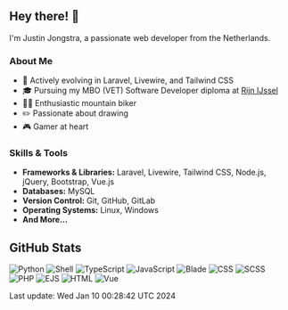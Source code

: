 ## Hey there! 👋

I'm Justin Jongstra, a passionate web developer from the Netherlands.

### About Me
- 🌱 Actively evolving in Laravel, Livewire, and Tailwind CSS
- 🎓 Pursuing my MBO (VET) Software Developer diploma at [Rijn IJssel](https://www.rijnijssel.nl/)
- 🚵‍♂️ Enthusiastic mountain biker
- ✏️ Passionate about drawing
- 🎮 Gamer at heart

### Skills & Tools
- **Frameworks & Libraries:** Laravel, Livewire, Tailwind CSS, Node.js, jQuery, Bootstrap, Vue.js
- **Databases:** MySQL
- **Version Control:** Git, GitHub, GitLab
- **Operating Systems:** Linux, Windows
- **And More...**

## GitHub Stats
![Python](https://img.shields.io/badge/Python-.19%25-blue)
![Shell](https://img.shields.io/badge/Shell-.09%25-blue)
![TypeScript](https://img.shields.io/badge/TypeScript-.01%25-blue)
![JavaScript](https://img.shields.io/badge/JavaScript-4.31%25-blue)
![Blade](https://img.shields.io/badge/Blade-25.72%25-blue)
![CSS](https://img.shields.io/badge/CSS-2.38%25-blue)
![SCSS](https://img.shields.io/badge/SCSS-3.01%25-blue)
![PHP](https://img.shields.io/badge/PHP-62.66%25-blue)
![EJS](https://img.shields.io/badge/EJS-.81%25-blue)
![HTML](https://img.shields.io/badge/HTML-.11%25-blue)
![Vue](https://img.shields.io/badge/Vue-.64%25-blue)

Last update: Wed Jan 10 00:28:42 UTC 2024

